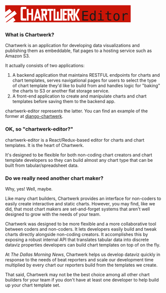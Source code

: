 # <a href='https://dallasmorningnews.github.io/chartwerk/'><img src='logo.png' height='55'></a>


### What is Chartwerk?

Chartwerk is an application for developing data visualizations and publishing them as embeddable, flat pages to a hosting service such as Amazon S3.

It actually consists of two applications:

1. A backend application that maintains RESTFUL endpoints for charts and chart templates, serves navigational pages for users to select the type of chart template they'd like to build from and handles logic for "baking" the charts to S3 or another flat storage service.
2. A front-end application to create and manipulate charts and chart templates before saving them to the backend app.

chartwerk-editor represents the latter. You can find an example of the former at [django-chartwerk](https://github.com/DallasMorningNews/django-chartwerk-redux).

### OK, so "chartwerk-editor?"

chartwerk-editor is a React/Redux-based editor for charts and chart templates. It is the heart of Chartwerk.

It's designed to be flexible for both non-coding chart creators and chart template developers so they can build almost any chart type that can be built from tabular/spreadsheet data.

### Do we really need another chart maker?

Why, yes! Well, maybe.

Like many chart builders, Chartwerk provides an interface for non-coders to easily create interactive and static charts. However, you may find, like we did, that most chart makers are set-and-forget systems that aren't well designed to grow with the needs of your team.

Chartwerk was designed to be more flexible and a more collaborative tool between coders and non-coders. It lets developers easily build and tweak charts directly alongside non-coding creators. It accomplishes this by exposing a robust internal API that translates tabular data into discrete dataviz properties developers can build chart templates on top of on the fly.

At *The Dallas Morning News*, Chartwerk helps us develop dataviz quickly in response to the needs of beat reporters and scale our development time multiplied by every chart our reporters build from the templates we create.

That said, Chartwerk may not be the best choice among all other chart builders for your team if you don't have at least one developer to help build up your chart template set.

